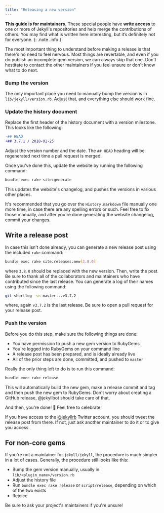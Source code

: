 ```yaml
---
title: "Releasing a new version"
---
```


**This guide is for maintainers.** These special people have **write access** to one or more of Jekyll's repositories and help merge the contributions of others. You may find what is written here interesting, but it’s definitely not for everyone.
{: .note .info }

The most important thing to understand before making a release is that there's no need to feel nervous. Most things are revertable, and even if you do publish an incomplete gem version, we can always skip that one. Don't hestitate to contact the other maintainers if you feel unsure or don't know what to do next.

### Bump the version

The only important place you need to manually bump the version is in `lib/jekyll/version.rb`. Adjust that, and everything else should work fine.

### Update the history document

Replace the first header of the history document with a version milestone. This looks like the following:

```diff
-## HEAD
+## 3.7.1 / 2018-01-25
```

Adjust the version number and the date. The `## HEAD` heading will be regenerated next time a pull request is merged.

Once you've done this, update the website by running the following command:

```sh
bundle exec rake site:generate
```

This updates the website's changelog, and pushes the versions in various other places.

It's recommended that you go over the `History.markdown` file manually one more time, in case there are any spelling errors or such. Feel free to fix those manually, and after you're done generating the website changelog, commit your changes.

## Write a release post

In case this isn't done already, you can generate a new release post using the included `rake` command:

```sh
bundle exec rake site:releases:new[3.8.0]
```

where `3.8.0` should be replaced with the new version. Then, write the post. Be sure to thank all of the collaborators and maintainers who have contributed since the last release. You can generate a log of their names using the following command:

```sh
git shortlog -sn master...v3.7.2
```

where, again `v3.7.2` is the last release. Be sure to open a pull request for your release post.

### Push the version

Before you do this step, make sure the following things are done:

- You have permission to push a new gem version to RubyGems
- You're logged into RubyGems on your command line
- A release post has been prepared, and is ideally already live
- All of the prior steps are done, committed, and pushed to `master`

Really the only thing left to do is to run this command:

```sh
bundle exec rake release
```

This will automatically build the new gem, make a release commit and tag and then push the new gem to RubyGems. Don't worry about creating a GitHub release, @jekyllbot should take care of that.

And then, you're done! :tada: Feel free to celebrate!

If you have access to the [@jekyllrb](https://twitter.com/jekyllrb) Twitter account, you should tweet the release post from there. If not, just ask another maintainer to do it or to give you access.

## For non-core gems

If you're not a maintainer for `jekyll/jekyll`, the procedure is much simpler in a lot of cases. Generally, the procedure still looks like this:

- Bump the gem version manually, usually in `lib/<plugin_name>/version.rb`
- Adjust the history file
- Run `bundle exec rake release` or `script/release`, depending on which of the two exists
- Rejoice

Be sure to ask your project's maintainers if you're unsure!
